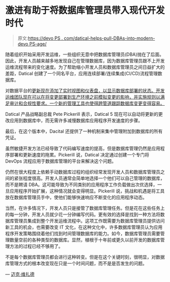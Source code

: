 # 激进有助于将数据库管理员带入现代开发时代

> 原文:[https://devo PS . com/datical-helps-pull-DBAs-into-modern-devo PS-age/](https://devops.com/datical-helps-pull-dbas-into-modern-devops-age/)

随着组织开始采用开发运维，一些组织无意中把数据库管理员(DBA)抛在了后面。因此，开发人员越来越多地发现自己在管理数据库，因为数据库管理员跟不上开发运维流程带来的变化速度。为了帮助缩小开发人员和数据库管理员之间日益扩大的差距，Datical 创建了一个同名平台，应用连续部署/连续集成(CI/CD)流程管理数据库。

对数据平台的[更新现在添加了实时视图和仪表盘，以显示数据库部署的状态。开发运维团队现在可以在将变更部署到生产环境之前模拟变更的影响，并实施规则以满足审计和合规性要求。一个新的管理工具也使得跨管道跟踪数据库变更变得容易。](https://www.datical.com/press-release/datical-delivers-enhancements-to-bring-continuous-automation-delivery-to-the-database/)

Datical 产品战略副总裁 Pete Pickerill 表示，Datical 5 现在可以自动将更新的更改应用到数据库中，而无需许多减慢数据库应用程序开发速度的步骤。

最后，在这个版本中，Dacital 还提供了一种机制来集中管理附加到数据库的所有凭证。

虽然敏捷开发方法已经导致了代码编写速度的提高，但是数据库管理仍然是应用程序部署和更新速度的拖累。Pickerill 说，Datical 决定通过创建一个专门将 DevOps 流程应用于数据库管理的平台来解决这个问题。

仍然在很大程度上依赖手动数据库过程的组织经常发现开发人员和数据库管理员之间的紧张程度很高。开发人员通常会简单地选择一个他们可以自己管理的数据库，而不是聘请 DBA。这可能导致为不同类别的应用程序工作负载做出次优选择，一旦应用程序开始扩展，这种情况就会变得明显。Pickerill 说，挑战和机遇是将工具放在数据库管理员手中，使他们能够快速响应不断变化的应用程序动态。

当然，在许多情况下，开发人员只是接管了数据库管理任务。但是花在这些任务上的每一分钟，开发人员就少花一分钟编写代码。更有效的选择是找到一种方法将数据库管理员集成到整个开发运维流程中。这项工作既需要为数据库管理员提供访问新工具的机会，也需要改变 IT 文化，在这种文化中，许多数据库管理员认为应用程序开发策略围绕着他们找到时间管理数据库的能力。如今，数据库管理员需要管理数量空前的各种类型的数据库。显然，植根于十年前或更久以前开发的数据库管理方法的过程已经不够用了。

不是每个数据库管理员都会进行这种转变。但是在这个关键时刻，很明显，对数据库管理方式的根本改变现在只是一个时间问题，而不是是否发生的问题。

— [迈克·维扎德](https://devops.com/author/mike-vizard/)